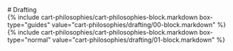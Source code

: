 <div data-role="collapsible" data-inset="false">
# Drafting

<div class="cart-philosophies-wrapper">
{% include cart-philosophies/cart-philosophies-block.markdown box-type="guides" value="cart-philosophies/drafting/00-block.markdown" %}
{% include cart-philosophies/cart-philosophies-block.markdown box-type="normal" value="cart-philosophies/drafting/01-block.markdown" %}
</div>

</div>